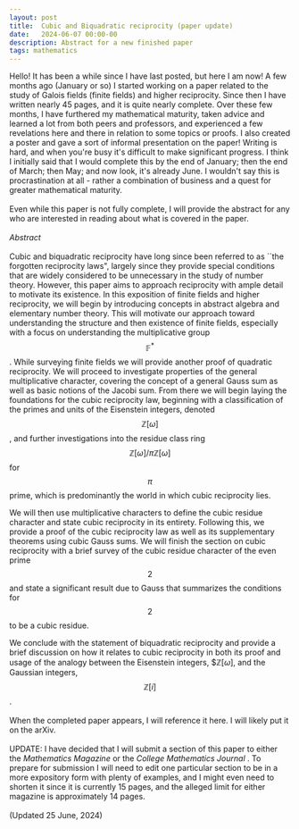 ```yaml
---
layout: post
title:  Cubic and Biquadratic reciprocity (paper update)
date:   2024-06-07 00:00-00
description: Abstract for a new finished paper
tags: mathematics
---
```


Hello! It has been a while since I have last posted, but here I am now! A few months ago (January or so) I started working on a paper related to the study of Galois fields (finite fields) and higher reciprocity. Since then I have written nearly 45 pages, and it is quite nearly complete. Over these few months, I have furthered my mathematical maturity, taken advice and learned a lot from both peers and professors, and experienced a few revelations here and there in relation to some topics or proofs. I also created a poster and gave a sort of informal presentation on the paper! Writing is hard, and when you're busy it's difficult to make significant progress. I think I initially said that I would complete this by the end of January; then the end of March; then May; and now look, it's already June. I wouldn't say this is procrastination at all - rather a combination of business and a quest for greater mathematical maturity. 
<br>
<br>
Even while this paper is not fully complete, I will provide the abstract for any who are interested in reading about what is covered in the paper. 
<br>
<br>
<i> Abstract </i>  
<br>
Cubic and biquadratic reciprocity have long since been referred to as ``the forgotten reciprocity laws", largely since they provide special conditions that are widely considered to be unnecessary in the study of number theory. However, this paper aims to approach reciprocity with ample detail to motivate its existence. In this exposition of finite fields and higher reciprocity, we will begin by introducing concepts in abstract algebra and elementary number theory. This will motivate our approach toward understanding the structure and then existence of finite fields, especially with a focus on understanding the multiplicative group $$\mathbb{F}^{*}$$. While surveying finite fields we will provide another proof of quadratic reciprocity. We will proceed to investigate properties of the general multiplicative character, covering the concept of a general Gauss sum as well as basic notions of the Jacobi sum. From there we will begin laying the foundations for the cubic reciprocity law, beginning with a classification of the primes and units of the Eisenstein integers, denoted $$\mathbb{Z}[\omega]$$, and further investigations into the residue class ring $$\mathbb{Z}[\omega]/\pi\mathbb{Z}[\omega]$$ for $$\pi$$ prime, which is predominantly the world in which cubic reciprocity lies. 

We will then use multiplicative characters to define the cubic residue character and state cubic reciprocity in its entirety. Following this, we provide a proof of the cubic reciprocity law as well as its supplementary theorems using cubic Gauss sums. We will finish the section on cubic reciprocity with a brief survey of the cubic residue character of the even prime $$2$$ and state a significant result due to Gauss that summarizes the conditions for $$2$$ to be a cubic residue. 

We conclude with the statement of biquadratic reciprocity and provide a brief discussion on how it relates to cubic reciprocity in both its proof and usage of the analogy between the Eisenstein integers, $$\mathbb{Z}[\omega]$, and the Gaussian integers, $$\mathbb{Z}[i]$$. 
<br>
<br>
When the completed paper appears, I will reference it here. I will likely put it on the arXiv.
<br>
<br>
UPDATE: I have decided that I will submit a section of this paper to either the <i> Mathematics Magazine </i> or the <i> College Mathematics Journal </i>. To prepare for submission I will need to edit one particular section to be in a more expository form with plenty of examples, and I might even need to shorten it since it is currently 15 pages, and the alleged limit for either magazine is approximately 14 pages. 
<br>
<br>
(Updated 25 June, 2024)
